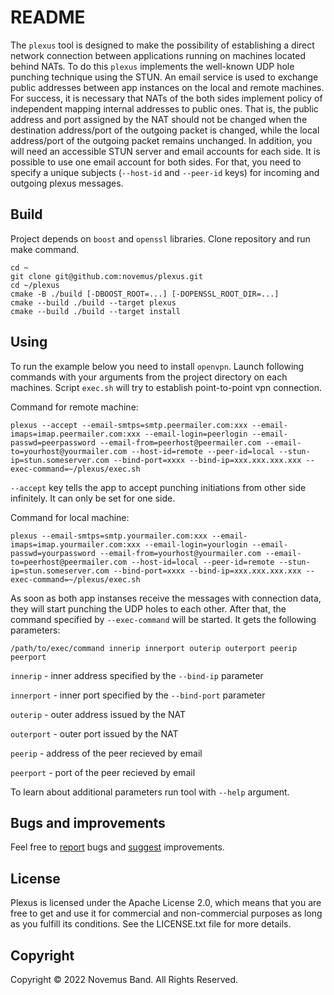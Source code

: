 # README

The `plexus` tool is designed to make the possibility of establishing a direct network connection between applications running on machines located behind NATs. To do this `plexus` implements the well-known UDP hole punching technique using the STUN. An email service is used to exchange public addresses between app instances on the local and remote machines. For success, it is necessary that NATs of the both sides implement policy of independent mapping internal addresses to public ones. That is, the public address and port assigned by the NAT should not be changed when the destination address/port of the outgoing packet is changed, while the local address/port of the outgoing packet remains unchanged. In addition, you will need an accessible STUN server and email accounts for each side. It is possible to use one email account for both sides. For that, you need to specify a unique subjects (`--host-id` and `--peer-id` keys) for incoming and outgoing plexus messages.

## Build

Project depends on `boost` and `openssl` libraries. Clone repository and run make command.

```console
cd ~
git clone git@github.com:novemus/plexus.git
cd ~/plexus
cmake -B ./build [-DBOOST_ROOT=...] [-DOPENSSL_ROOT_DIR=...]
cmake --build ./build --target plexus
cmake --build ./build --target install
```

## Using

To run the example below you need to install `openvpn`. Launch following commands with your arguments from the project directory on each machines. Script `exec.sh` will try to establish point-to-point vpn connection.

Command for remote machine:
```console
plexus --accept --email-smtps=smtp.peermailer.com:xxx --email-imaps=imap.peermailer.com:xxx --email-login=peerlogin --email-passwd=peerpassword --email-from=peerhost@peermailer.com --email-to=yourhost@yourmailer.com --host-id=remote --peer-id=local --stun-ip=stun.someserver.com --bind-port=xxxx --bind-ip=xxx.xxx.xxx.xxx --exec-command=~/plexus/exec.sh
```

`--accept` key tells the app to accept punching initiations from other side infinitely. It can only be set for one side.

Command for local machine:
```console
plexus --email-smtps=smtp.yourmailer.com:xxx --email-imaps=imap.yourmailer.com:xxx --email-login=yourlogin --email-passwd=yourpassword --email-from=yourhost@yourmailer.com --email-to=peerhost@peermailer.com --host-id=local --peer-id=remote --stun-ip=stun.someserver.com --bind-port=xxxx --bind-ip=xxx.xxx.xxx.xxx --exec-command=~/plexus/exec.sh
```

As soon as both app instanses receive the messages with connection data, they will start punching the UDP holes to each other. After that, the command specified by `--exec-command` will be started. It gets the following parameters:

```console
/path/to/exec/command innerip innerport outerip outerport peerip peerport
```

`innerip` - inner address specified by the `--bind-ip` parameter

`innerport` - inner port specified by the `--bind-port` parameter

`outerip` - outer address issued by the NAT

`outerport` - outer port issued by the NAT

`peerip` - address of the peer recieved by email

`peerport` - port of the peer recieved by email

To learn about additional parameters run tool with `--help` argument.

## Bugs and improvements

Feel free to [report](https://github.com/novemus/plexus/issues) bugs and [suggest](https://github.com/novemus/plexus/issues) improvements. 

## License

Plexus is licensed under the Apache License 2.0, which means that you are free to get and use it for commercial and non-commercial purposes as long as you fulfill its conditions. See the LICENSE.txt file for more details.

## Copyright

Copyright © 2022 Novemus Band. All Rights Reserved.
